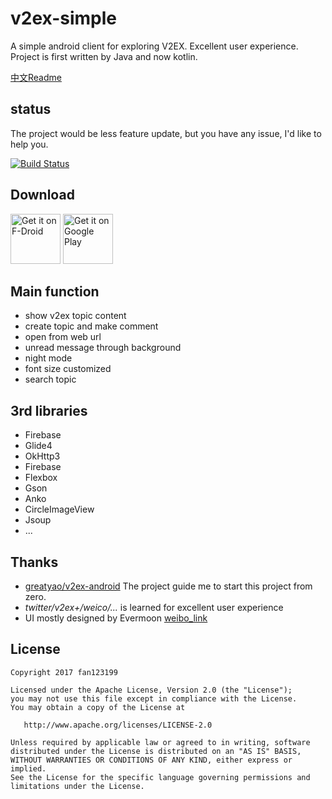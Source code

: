 # v2ex-simple
A simple android client for exploring V2EX. Excellent user experience. 
Project is first written by Java and now kotlin.

[中文Readme](./README-zh.md)

## status

The project would be less feature update, but you have any issue, I'd like to help you.

[![Build Status](https://travis-ci.org/fan123199/v2ex-simple.svg?branch=master)](https://travis-ci.org/fan123199/v2ex-simple)

## Download

[<img src="https://fdroid.gitlab.io/artwork/badge/get-it-on.png"
     alt="Get it on F-Droid"
     height="80">](https://f-droid.org/packages/im.fdx.v2ex/)
[<img src="https://play.google.com/intl/en_us/badges/images/generic/en-play-badge.png"
     alt="Get it on Google Play"
     height="80">](https://play.google.com/store/apps/details?id=im.fdx.v2ex)

## Main function

+ show v2ex topic content
+ create topic and make comment
+ open from web url
+ unread message through background
+ night mode
+ font size customized
+ search topic

## 3rd libraries

+ Firebase
+ Glide4
+ OkHttp3
+ Firebase
+ Flexbox
+ Gson
+ Anko
+ CircleImageView
+ Jsoup
+ ...

## Thanks

+ [greatyao/v2ex-android](https://github.com/greatyao/v2ex-android/tree/master)
The project guide me to start this project from zero.
+ *twitter/v2ex+/weico/...*  is learned for excellent user experience
+ UI mostly designed by Evermoon [weibo_link](http://weibo.com/evermoon30964)

## License

    Copyright 2017 fan123199
    
    Licensed under the Apache License, Version 2.0 (the "License");
    you may not use this file except in compliance with the License.
    You may obtain a copy of the License at
    
       http://www.apache.org/licenses/LICENSE-2.0
    
    Unless required by applicable law or agreed to in writing, software
    distributed under the License is distributed on an "AS IS" BASIS,
    WITHOUT WARRANTIES OR CONDITIONS OF ANY KIND, either express or implied.
    See the License for the specific language governing permissions and
    limitations under the License.
